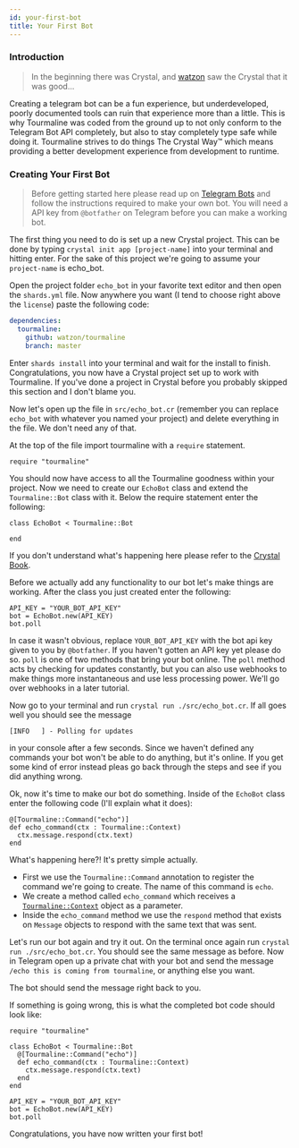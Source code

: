 ```yaml
---
id: your-first-bot
title: Your First Bot
---
```


### Introduction

> In the beginning there was Crystal, and [watzon](https://github.com/watzon) saw the Crystal that it was good...

Creating a telegram bot can be a fun experience, but underdeveloped, poorly documented tools can ruin that experience more than a little. This is why Tourmaline was coded from the ground up to not only conform to the Telegram Bot API completely, but also to stay completely type safe while doing it. Tourmaline strives to do things The Crystal Way™ which means providing a better development experience from development to runtime.

### Creating Your First Bot

> Before getting started here please read up on [Telegram Bots](https://core.telegram.org/bots) and follow the instructions required to make your own bot. You will need a API key from `@botfather` on Telegram before you can make a working bot.

The first thing you need to do is set up a new Crystal project. This can be done by typing `crystal init app [project-name]` into your terminal and hitting enter. For the sake of this project we're going to assume your `project-name` is echo_bot.

Open the project folder `echo_bot` in your favorite text editor and then open the `shards.yml` file. Now anywhere you want (I tend to choose right above the `license`) paste the following code:

```yaml
dependencies:
  tourmaline:
    github: watzon/tourmaline
    branch: master
```

Enter `shards install` into your terminal and wait for the install to finish. Congratulations, you now have a Crystal project set up to work with Tourmaline. If you've done a project in Crystal before you probably skipped this section and I don't blame you.

Now let's open up the file in `src/echo_bot.cr` (remember you can replace `echo_bot` with whatever you named your project) and delete everything in the file. We don't need any of that.

At the top of the file import tourmaline with a `require` statement.

```crystal
require "tourmaline"
```

You should now have access to all the Tourmaline goodness within your project. Now we need to create our `EchoBot` class and extend the `Tourmaline::Bot` class with it. Below the require statement enter the following:

```crystal
class EchoBot < Tourmaline::Bot
  
end
```

If you don't understand what's happening here please refer to the [Crystal Book](https://crystal-lang.org/reference/syntax_and_semantics/inheritance.html).

Before we actually add any functionality to our bot let's make things are working. After the class you just created enter the following:

```crystal
API_KEY = "YOUR_BOT_API_KEY"
bot = EchoBot.new(API_KEY)
bot.poll
```

In case it wasn't obvious, replace `YOUR_BOT_API_KEY` with the bot api key given to you by `@botfather`. If you haven't gotten an API key yet please do so. `poll` is one of two methods that bring your bot online. The `poll` method acts by checking for updates constantly, but you can also use webhooks to make things more instantaneous and use less processing power. We'll go over webhooks in a later tutorial.

Now go to your terminal and run `crystal run ./src/echo_bot.cr`. If all goes well you should see the message

```
[INFO   ] - Polling for updates
```

in your console after a few seconds. Since we haven't defined any commands your bot won't be able to do anything, but it's online. If you get some kind of error instead pleas go back through the steps and see if you did anything wrong.

Ok, now it's time to make our bot do something. Inside of the `EchoBot` class enter the following code (I'll explain what it does):

```crystal
@[Tourmaline::Command("echo")]
def echo_command(ctx : Tourmaline::Context)
  ctx.message.respond(ctx.text)
end
```

What's happening here?! It's pretty simple actually.

- First we use the `Tourmaline::Command` annotation to register the command we're going to create. The name of this command is `echo`.
- We create a method called `echo_command` which receives a [`Tourmaline::Context`](https://watzon.github.io/tourmaline/Tourmaline/Context.html) object as a parameter.
- Inside the `echo_command` method we use the `respond` method that exists on `Message` objects to respond with the same text that was sent.

Let's run our bot again and try it out. On the terminal once again run `crystal run ./src/echo_bot.cr`. You should see the same message as before. Now in Telegram open up a private chat with your bot and send the message `/echo this is coming from tourmaline`, or anything else you want.

The bot should send the message right back to you.

If something is going wrong, this is what the completed bot code should look like:

```crystal
require "tourmaline"

class EchoBot < Tourmaline::Bot
  @[Tourmaline::Command("echo")]
  def echo_command(ctx : Tourmaline::Context)
    ctx.message.respond(ctx.text)
  end
end

API_KEY = "YOUR_BOT_API_KEY"
bot = EchoBot.new(API_KEY)
bot.poll
```

Congratulations, you have now written your first bot!
